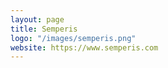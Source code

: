 ```yaml
---
layout: page
title: Semperis
logo: "/images/semperis.png"
website: https://www.semperis.com
---
```


